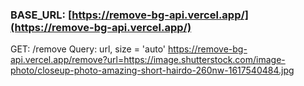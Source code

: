 ### BASE_URL: [https://remove-bg-api.vercel.app/](https://remove-bg-api.vercel.app/)

GET: /remove
Query: url, size = 'auto'
https://remove-bg-api.vercel.app/remove?url=https://image.shutterstock.com/image-photo/closeup-photo-amazing-short-hairdo-260nw-1617540484.jpg
